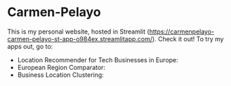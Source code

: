# Carmen-Pelayo
This is my personal website, hosted in Streamlit (https://carmenpelayo-carmen-pelayo-st-app-o984ex.streamlitapp.com/). Check it out!
To try my apps out, go to:
- Location Recommender for Tech Businesses in Europe:
- European Region Comparator:
- Business Location Clustering: 

